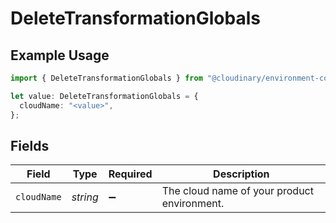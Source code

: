 # DeleteTransformationGlobals

## Example Usage

```typescript
import { DeleteTransformationGlobals } from "@cloudinary/environment-config/models/operations";

let value: DeleteTransformationGlobals = {
  cloudName: "<value>",
};
```

## Fields

| Field                                       | Type                                        | Required                                    | Description                                 |
| ------------------------------------------- | ------------------------------------------- | ------------------------------------------- | ------------------------------------------- |
| `cloudName`                                 | *string*                                    | :heavy_minus_sign:                          | The cloud name of your product environment. |